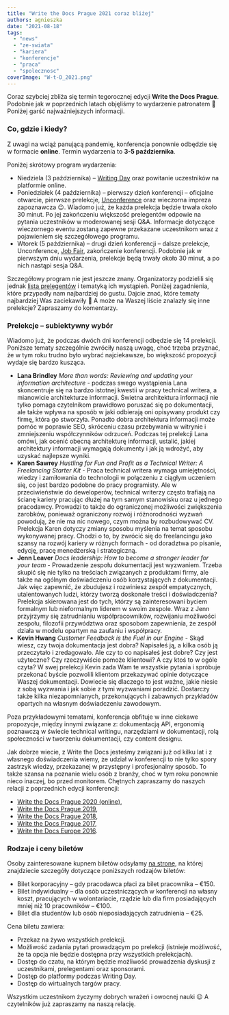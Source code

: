 ```yaml
---
title: "Write the Docs Prague 2021 coraz bliżej"
authors: agnieszka
date: "2021-08-18"
tags:
  - "news"
  - "ze-swiata"
  - "kariera"
  - "konferencje"
  - "praca"
  - "spolecznosc"
coverImage: "W-t-D_2021.png"
---
```


Coraz szybciej zbliża się termin tegorocznej edycji **Write the Docs Prague**.
Podobnie jak w poprzednich latach objęliśmy to wydarzenie patronatem 🙂 Poniżej
garść najważniejszych informacji.

<!--truncate-->

### Co, gdzie i kiedy?

Z uwagi na wciąż panującą pandemię, konferencja ponownie odbędzie się w formacie
**online**. Termin wydarzenia to **3-5 października**.

Poniżej skrótowy program wydarzenia:

- Niedziela (3 października) –
  [Writing Day](https://www.writethedocs.org/conf/prague/2021/writing-day/) oraz
  powitanie uczestników na platformie online.
- Poniedziałek (4 października) – pierwszy dzień konferencji – oficjalne
  otwarcie, pierwsze prelekcje,
  [Unconference](https://www.writethedocs.org/conf/prague/2021/unconference/)
  oraz wieczorna impreza zapoznawcza 😉. Wiadomo już, że każda prelekcja będzie
  trwała około 30 minut. Po jej zakończeniu większość prelegentów odpowie na
  pytania uczestników w moderowanej sesji Q&A. Informacje dotyczące wieczornego
  eventu zostaną zapewne przekazane uczestnikom wraz z pojawieniem się
  szczegółowego programu.
- Wtorek (5 października) – drugi dzień konferencji – dalsze prelekcje,
  Unconference,
  [Job Fair](https://www.writethedocs.org/conf/prague/2021/job-fair/),
  zakończenie konferencji. Podobnie jak w pierwszym dniu wydarzenia, prelekcje
  będą trwały około 30 minut, a po nich nastąpi sesja Q&A.

Szczegółowy program nie jest jeszcze znany. Organizatorzy podzielili się jednak
[listą prelegentów](https://www.writethedocs.org/conf/prague/2021/speakers/) i
tematyką ich wystąpień. Poniżej zagadnienia, które przypadły nam najbardziej do
gustu. Dajcie znać, które tematy najbardziej Was zaciekawiły 🙂 A może na Waszej
liście znalazły się inne prelekcje? Zapraszamy do komentarzy.

### Prelekcje – subiektywny wybór

Wiadomo już, że podczas dwóch dni konferencji odbędzie się 14 prelekcji.
Poniższe tematy szczególnie zwróciły naszą uwagę, choć trzeba przyznać, że w tym
roku trudno było wybrać najciekawsze, bo większość propozycji wydaje się bardzo
kusząca.

- **Lana Brindley** _More than words: Reviewing and updating your information
  architecture_ - podczas swego wystąpienia Lana skoncentruje się na bardzo
  istotnej kwestii w pracy technical writera, a mianowicie architekturze
  informacji. Świetna architektura informacji nie tylko pomaga czytelnikom
  prawidłowo poruszać się po dokumentacji, ale także wpływa na sposób w jaki
  odbierają oni opisywany produkt czy firmę, która go stworzyła. Ponadto dobra
  architektura informacji może pomóc w poprawie SEO, skróceniu czasu przebywania
  w witrynie i zmniejszeniu współczynników odrzuceń. Podczas tej prelekcji Lana
  omówi, jak ocenić obecną architekturę informacji, ustalić, jakiej architektury
  informacji wymagają dokumenty i jak ją wdrożyć, aby uzyskać najlepsze wyniki.
- **Karen Sawrey** _Hustling for Fun and Profit as a Technical Writer: A
  Freelancing Starter Kit_ - Praca technical writera wymaga umiejętności, wiedzy
  i zamiłowania do technologii w połączeniu z ciągłym uczeniem się, co jest
  bardzo podobne do pracy programisty. Ale w przeciwieństwie do deweloperów,
  technical writerzy często trafiają na ścianę kariery pracując dłużej na tym
  samym stanowisku oraz u jednego pracodawcy. Prowadzi to także do ograniczonej
  możliwości zwiększenia zarobków, ponieważ ograniczony rozwój i różnorodności
  wyzwań powodują, że nie ma nic nowego, czym można by rozbudowywać CV.
  Prelekcja Karen dotyczy zmiany sposobu myślenia na temat sposobu wykonywanej
  pracy. Chodzi o to, by zwrócić się do freelancingu jako szansy na rozwój
  kariery w różnych formach - od doradztwa po pisanie, edycję, pracę menedżerską
  i strategiczną.
- **Jenn Leaver** _Docs leadership: How to become a stronger leader for your
  team_ - Prowadzenie zespołu dokumentacji jest wyzwaniem. Trzeba skupić się nie
  tylko na treściach związanych z produktami firmy, ale także na ogólnym
  doświadczeniu osób korzystających z dokumentacji. Jak więc zapewnić, że
  zbudujesz i rozwiniesz zespół empatycznych, utalentowanych ludzi, którzy
  tworzą doskonałe treści i doświadczenia? Prelekcja skierowana jest do tych,
  którzy są zainteresowani byciem formalnym lub nieformalnym liderem w swoim
  zespole. Wraz z Jenn przyjrzymy się zatrudnianiu współpracowników, rozwijaniu
  możliwości zespołu, filozofii przywództwa oraz sposobom zapewnienia, że zespół
  działa w modelu opartym na zaufaniu i współpracy.
- **Kevin Hwang** _Customer Feedback is the Fuel in our Engine_ - Skąd wiesz,
  czy twoja dokumentacja jest dobra? Napisałeś ją, a kilka osób ją przeczytało i
  zredagowało. Ale czy to co napisałeś jest dobre? Czy jest użyteczne? Czy
  rzeczywiście pomoże klientowi? A czy ktoś to w ogóle czyta? W swej prelekcji
  Kevin zada Wam te wszystkie pytania i spróbuje przekonać byście pozwolili
  klientom przekazywać opinie dotyczące Waszej dokumentacji. Dowiecie się
  dlaczego to jest ważne, jakie niesie z sobą wyzwania i jak sobie z tymi
  wyzwaniami poradzić. Dostarczy także kilka niezapomnianych, przekonujących i
  zabawnych przykładów opartych na własnym doświadczeniu zawodowym.

Poza przykładowymi tematami, konferencja obfituje w inne ciekawe propozycje,
między innymi związane z: dokumentacją API, ergonomią poznawczą w świecie
technical writingu, narzędziami w dokumentacji, rolą społeczności w tworzeniu
dokumentacji, czy content designu.

Jak dobrze wiecie, z Write the Docs jesteśmy związani już od kilku lat i z
własnego doświadczenia wiemy, że udział w konferencji to nie tylko spory
zastrzyk wiedzy, przekazanej w przystępny i profesjonalny sposób. To także
szansa na poznanie wielu osób z branży, choć w tym roku ponownie nieco inaczej,
bo przed monitorem. Chętnych zapraszamy do naszych relacji z poprzednich edycji
konferencji:

- [Write the Docs Prague 2020 (online)](http://techwriter.pl/relacja-z-write-the-docs-prague-2020-online/),
- [Write the Docs Prague 2019](http://techwriter.pl/nasza-relacja-z-write-the-docs-prague-2019/),
- [Write the Docs Prague 2018](http://techwriter.pl/write-the-docs-prague-2018-relacja/),
- [Write the Docs Prague 2017](http://techwriter.pl/write-the-docs-prague-2017-relacja/),
- [Write the Docs Europe 2016](http://techwriter.pl/write-the-docs-europe-2016-relacja/).

### Rodzaje i ceny biletów

Osoby zainteresowane kupnem biletów odsyłamy
[na stronę](https://www.writethedocs.org/conf/prague/2021/tickets/), na której
znajdziecie szczegóły dotyczące poniższych rodzajów biletów:

- Bilet korporacyjny – gdy pracodawca płaci za bilet pracownika – €150.
- Bilet indywidualny – dla osób uczestniczących w konferencji na własny koszt,
  pracujących w wolontariacie, rządzie lub dla firm posiadających mniej niż 10
  pracowników – €100.
- Bilet dla studentów lub osób nieposiadających zatrudnienia – €25.

Cena biletu zawiera:

- Przekaz na żywo wszystkich prelekcji.
- Możliwość zadania pytań prowadzącym po prelekcji (istnieje możliwość, że ta
  opcja nie będzie dostępna przy wszystkich prelekcjach).
- Dostęp do czatu, na którym będzie możliwość prowadzenia dyskusji z
  uczestnikami, prelegentami oraz sponsorami.
- Dostęp do platformy podczas Writing Day.
- Dostęp do wirtualnych targów pracy.

Wszystkim uczestnikom życzymy dobrych wrażeń i owocnej nauki 😉 A czytelników
już zapraszamy na naszą relację.
